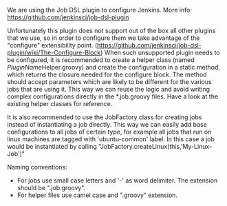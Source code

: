 We are using the Job DSL plugin to configure Jenkins. More info: https://github.com/jenkinsci/job-dsl-plugin 

Unfortunately this plugin does not support out of the box all other plugins that we use, so in order to configure them we take advantage of the "configure" extensibility point. (https://github.com/jenkinsci/job-dsl-plugin/wiki/The-Configure-Block)
When such unsupported plugin needs to be configured, it is recommended to create a helper class (named *PluginName*Helper.groovy) and create the configuration in a static method, which returns the closure needed for the configure block. The method should accept parameters which are likely to be different for the various jobs that are using it. This way we can reuse the logic and avoid writing complex configurations directly in the *.job.groovy files. Have a look at the existing helper classes for reference.

It is also recommended to use the JobFactory class for creating jobs instead of instantiating a job directly. This way we can easily add base configurations to all jobs of certain type, for example all jobs that run on linux machines are tagged with 'ubuntu-common' label. In this case a job would be instantiated by calling "JobFactory.createLinux(this,'My-Linux-Job')"

Naming conventions:
- For jobs use small case letters and '-' as word delimiter. The extension should be ".job.groovy".
- For helper files use camel case and ".groovy" extension.



 


